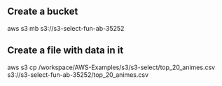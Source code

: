 ## Create a bucket

aws s3 mb s3://s3-select-fun-ab-35252

## Create a file with data in it

aws s3 cp /workspace/AWS-Examples/s3/s3-select/top_20_animes.csv s3://s3-select-fun-ab-35252/top_20_animes.csv